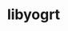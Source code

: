 ---
title: "libyogrt"
layout: cache
categories: [package, develop]
meta: {"compilers": ["gcc@=11.4.0", "gcc@=7.5.0", "gcc@=9.4.0", "oneapi@=2024.2.1"], "num_specs": 44, "num_specs_by_stack": {"e4s": 9, "e4s-neoverse-v2": 9, "e4s-neoverse_v1": 2, "e4s-oneapi": 9, "e4s-power": 2, "radiuss": 9, "root": 44, "tutorial": 9}, "oss": ["ubuntu18.04", "ubuntu20.04", "ubuntu22.04"], "platforms": ["linux"], "stacks": ["e4s", "e4s-neoverse-v2", "e4s-neoverse_v1", "e4s-oneapi", "e4s-power", "radiuss", "root", "tutorial"], "targets": ["neoverse_v1", "neoverse_v2", "ppc64le", "x86_64_v3"], "versions": ["1.35"]}
spec_details: [{"compiler": "gcc@=7.5.0", "hash": "2gvlxsp4fkiezfg32zf6kiz5odaltbp7", "os": "ubuntu18.04", "platform": "linux", "size": "-", "stacks": ["radiuss", "root"], "target": "x86_64_v3", "variants": ["build_system=autotools", "scheduler=slurm", "~static"], "versions": ["1.35"]}, {"compiler": "oneapi@=2024.2.1", "hash": "3kpnhkfluv7ewgm75t3xrvhntukqt4pm", "os": "ubuntu22.04", "platform": "linux", "size": "-", "stacks": ["e4s-oneapi", "root"], "target": "x86_64_v3", "variants": ["build_system=autotools", "scheduler=slurm", "~static"], "versions": ["1.35"]}, {"compiler": "oneapi@=2024.2.1", "hash": "46frexfwerwo6n2nyxgn5lq4uglvmxxs", "os": "ubuntu22.04", "platform": "linux", "size": "-", "stacks": ["e4s-oneapi", "root"], "target": "x86_64_v3", "variants": ["build_system=autotools", "scheduler=slurm", "~static"], "versions": ["1.35"]}, {"compiler": "gcc@=9.4.0", "hash": "4g4jl7iuuwbe6twykdnzzpowvf23ib4m", "os": "ubuntu20.04", "platform": "linux", "size": "-", "stacks": ["e4s-power", "root"], "target": "ppc64le", "variants": ["build_system=autotools", "scheduler=slurm", "~static"], "versions": ["1.35"]}, {"compiler": "gcc@=7.5.0", "hash": "4r3a2d5e4osmn7vrsp6zoz6rdnmrqodg", "os": "ubuntu18.04", "platform": "linux", "size": "-", "stacks": ["radiuss", "root"], "target": "x86_64_v3", "variants": ["build_system=autotools", "scheduler=slurm", "~static"], "versions": ["1.35"]}, {"compiler": "gcc@=11.4.0", "hash": "5jgqio2g4ggt4f2dhqf24bkg3ec6cqek", "os": "ubuntu22.04", "platform": "linux", "size": "-", "stacks": ["e4s-neoverse-v2", "root"], "target": "neoverse_v2", "variants": ["build_system=autotools", "scheduler=slurm", "~static"], "versions": ["1.35"]}, {"compiler": "gcc@=7.5.0", "hash": "7672c6aq53uy6bklovj222mbym2apyql", "os": "ubuntu18.04", "platform": "linux", "size": "-", "stacks": ["radiuss", "root"], "target": "x86_64_v3", "variants": ["build_system=autotools", "scheduler=slurm", "~static"], "versions": ["1.35"]}, {"compiler": "gcc@=11.4.0", "hash": "bj5ttbrg37t7kzqbq4vuctnkvy5yfwz3", "os": "ubuntu22.04", "platform": "linux", "size": "-", "stacks": ["root"], "target": "neoverse_v2", "variants": ["build_system=autotools", "scheduler=slurm", "~static"], "versions": ["1.35"]}, {"compiler": "oneapi@=2024.2.1", "hash": "c42npa7h7qbaso35fpdgt6sj7yds3jcc", "os": "ubuntu22.04", "platform": "linux", "size": "-", "stacks": ["root"], "target": "x86_64_v3", "variants": ["build_system=autotools", "scheduler=slurm", "~static"], "versions": ["1.35"]}, {"compiler": "gcc@=11.4.0", "hash": "cl7bq4oeafqt6bs4as4w6chq2hx4sy4c", "os": "ubuntu22.04", "platform": "linux", "size": "-", "stacks": ["e4s", "root", "tutorial"], "target": "x86_64_v3", "variants": ["build_system=autotools", "scheduler=slurm", "~static"], "versions": ["1.35"]}, {"compiler": "gcc@=7.5.0", "hash": "e7dyzp5oz7lmvv6ic25equxrvvjuih6r", "os": "ubuntu18.04", "platform": "linux", "size": "-", "stacks": ["radiuss", "root"], "target": "x86_64_v3", "variants": ["build_system=autotools", "scheduler=slurm", "~static"], "versions": ["1.35"]}, {"compiler": "gcc@=11.4.0", "hash": "egh7635sxs3uwzmtpzkrsphlyi666nc7", "os": "ubuntu22.04", "platform": "linux", "size": "-", "stacks": ["e4s-neoverse-v2", "root"], "target": "neoverse_v2", "variants": ["build_system=autotools", "scheduler=slurm", "~static"], "versions": ["1.35"]}, {"compiler": "gcc@=11.4.0", "hash": "fs7rq4jb2h74cusz2cfom66zc24rkvj7", "os": "ubuntu22.04", "platform": "linux", "size": "-", "stacks": ["e4s-neoverse-v2", "root"], "target": "neoverse_v2", "variants": ["build_system=autotools", "scheduler=slurm", "~static"], "versions": ["1.35"]}, {"compiler": "gcc@=7.5.0", "hash": "g4kfyc4vuyuiqisnlpkcrziwqdkxgsrp", "os": "ubuntu18.04", "platform": "linux", "size": "-", "stacks": ["radiuss", "root"], "target": "x86_64_v3", "variants": ["build_system=autotools", "scheduler=slurm", "~static"], "versions": ["1.35"]}, {"compiler": "gcc@=7.5.0", "hash": "g6xp3mpldzxtrj5ys4aopmhgja7odsfi", "os": "ubuntu18.04", "platform": "linux", "size": "-", "stacks": ["radiuss", "root"], "target": "x86_64_v3", "variants": ["build_system=autotools", "scheduler=slurm", "~static"], "versions": ["1.35"]}, {"compiler": "gcc@=11.4.0", "hash": "gg76kxuicuuqf3v27c5lacb6iinrfb2l", "os": "ubuntu22.04", "platform": "linux", "size": "-", "stacks": ["e4s-neoverse-v2", "root"], "target": "neoverse_v2", "variants": ["build_system=autotools", "scheduler=slurm", "~static"], "versions": ["1.35"]}, {"compiler": "gcc@=7.5.0", "hash": "ghmzqbthmvd465qy3pwg7d7krxenq2im", "os": "ubuntu18.04", "platform": "linux", "size": "-", "stacks": ["radiuss", "root"], "target": "x86_64_v3", "variants": ["build_system=autotools", "scheduler=slurm", "~static"], "versions": ["1.35"]}, {"compiler": "oneapi@=2024.2.1", "hash": "gp73cpvldc2c3tgv74b2yj6iddgjj2hq", "os": "ubuntu22.04", "platform": "linux", "size": "-", "stacks": ["e4s-oneapi", "root"], "target": "x86_64_v3", "variants": ["build_system=autotools", "scheduler=slurm", "~static"], "versions": ["1.35"]}, {"compiler": "oneapi@=2024.2.1", "hash": "h4pinrutzwtpua6eyrszyro7uq76pccw", "os": "ubuntu22.04", "platform": "linux", "size": "-", "stacks": ["e4s-oneapi", "root"], "target": "x86_64_v3", "variants": ["build_system=autotools", "scheduler=slurm", "~static"], "versions": ["1.35"]}, {"compiler": "oneapi@=2024.2.1", "hash": "ifh5x2gdvisrl6slo5nhkqzfntxiwj3r", "os": "ubuntu22.04", "platform": "linux", "size": "-", "stacks": ["e4s-oneapi", "root"], "target": "x86_64_v3", "variants": ["build_system=autotools", "scheduler=slurm", "~static"], "versions": ["1.35"]}, {"compiler": "gcc@=11.4.0", "hash": "ifk5wk7y2gie7dj3jkyidqwgid3a4q3z", "os": "ubuntu22.04", "platform": "linux", "size": "-", "stacks": ["e4s", "root", "tutorial"], "target": "x86_64_v3", "variants": ["build_system=autotools", "scheduler=slurm", "~static"], "versions": ["1.35"]}, {"compiler": "gcc@=11.4.0", "hash": "ina2qwangapq34id3m65wmnsd5rno3us", "os": "ubuntu22.04", "platform": "linux", "size": "-", "stacks": ["e4s-neoverse-v2", "root"], "target": "neoverse_v2", "variants": ["build_system=autotools", "scheduler=slurm", "~static"], "versions": ["1.35"]}, {"compiler": "gcc@=11.4.0", "hash": "irsm24etbmoqtk5qrdvmvlgun7u67pgr", "os": "ubuntu22.04", "platform": "linux", "size": "-", "stacks": ["e4s-neoverse_v1", "root"], "target": "neoverse_v1", "variants": ["build_system=autotools", "scheduler=slurm", "~static"], "versions": ["1.35"]}, {"compiler": "gcc@=11.4.0", "hash": "jgop4xkb6fcm4w2t6homjaunvjyv4gia", "os": "ubuntu22.04", "platform": "linux", "size": "-", "stacks": ["e4s", "root", "tutorial"], "target": "x86_64_v3", "variants": ["build_system=autotools", "scheduler=slurm", "~static"], "versions": ["1.35"]}, {"compiler": "gcc@=11.4.0", "hash": "kndncsqizz2gye76ic64y6clsbbt2zol", "os": "ubuntu22.04", "platform": "linux", "size": "-", "stacks": ["e4s", "root", "tutorial"], "target": "x86_64_v3", "variants": ["build_system=autotools", "scheduler=slurm", "~static"], "versions": ["1.35"]}, {"compiler": "gcc@=7.5.0", "hash": "lg54eemfohizmqgwuzrogqhedpg22ern", "os": "ubuntu18.04", "platform": "linux", "size": "-", "stacks": ["root"], "target": "x86_64_v3", "variants": ["build_system=autotools", "scheduler=slurm", "~static"], "versions": ["1.35"]}, {"compiler": "gcc@=9.4.0", "hash": "mhecw4gt53gtmh4o3dh7eoabn2nvjv26", "os": "ubuntu20.04", "platform": "linux", "size": "-", "stacks": ["e4s-power", "root"], "target": "ppc64le", "variants": ["build_system=autotools", "scheduler=slurm", "~static"], "versions": ["1.35"]}, {"compiler": "gcc@=11.4.0", "hash": "n4img6eqv5eyrg2vmmpbnvlgl7mmiffo", "os": "ubuntu22.04", "platform": "linux", "size": "-", "stacks": ["e4s-neoverse-v2", "root"], "target": "neoverse_v2", "variants": ["build_system=autotools", "scheduler=slurm", "~static"], "versions": ["1.35"]}, {"compiler": "oneapi@=2024.2.1", "hash": "nqcjsq2t7cp3vd2lceb3tufzxkdxfibu", "os": "ubuntu22.04", "platform": "linux", "size": "-", "stacks": ["e4s-oneapi", "root"], "target": "x86_64_v3", "variants": ["build_system=autotools", "scheduler=slurm", "~static"], "versions": ["1.35"]}, {"compiler": "gcc@=11.4.0", "hash": "pm24565eez6u6mrbg4pnulbxnxrnxt7w", "os": "ubuntu22.04", "platform": "linux", "size": "-", "stacks": ["e4s", "root", "tutorial"], "target": "x86_64_v3", "variants": ["build_system=autotools", "scheduler=slurm", "~static"], "versions": ["1.35"]}, {"compiler": "gcc@=11.4.0", "hash": "psplmiwhk5lfynef4tuttnvubnzr5zzf", "os": "ubuntu22.04", "platform": "linux", "size": "-", "stacks": ["e4s-neoverse-v2", "root"], "target": "neoverse_v2", "variants": ["build_system=autotools", "scheduler=slurm", "~static"], "versions": ["1.35"]}, {"compiler": "gcc@=7.5.0", "hash": "qj26hogo4aozz3exhabzd4laeg6vqckg", "os": "ubuntu18.04", "platform": "linux", "size": "-", "stacks": ["radiuss", "root"], "target": "x86_64_v3", "variants": ["build_system=autotools", "scheduler=slurm", "~static"], "versions": ["1.35"]}, {"compiler": "gcc@=11.4.0", "hash": "s3nuqtvhguqnyqi66p4fiiji5nyn527f", "os": "ubuntu22.04", "platform": "linux", "size": "-", "stacks": ["e4s", "root", "tutorial"], "target": "x86_64_v3", "variants": ["build_system=autotools", "scheduler=slurm", "~static"], "versions": ["1.35"]}, {"compiler": "gcc@=11.4.0", "hash": "t35muijcp4mkjbq5vehuqvc6clc53noz", "os": "ubuntu22.04", "platform": "linux", "size": "-", "stacks": ["e4s-neoverse_v1", "root"], "target": "neoverse_v1", "variants": ["build_system=autotools", "scheduler=slurm", "~static"], "versions": ["1.35"]}, {"compiler": "gcc@=11.4.0", "hash": "tanlm2ncids3uozbqadp5dnafkffms4t", "os": "ubuntu22.04", "platform": "linux", "size": "-", "stacks": ["root"], "target": "x86_64_v3", "variants": ["build_system=autotools", "scheduler=slurm", "~static"], "versions": ["1.35"]}, {"compiler": "gcc@=11.4.0", "hash": "uapnxisiry2sz7ivhksqqokvmeqxetqc", "os": "ubuntu22.04", "platform": "linux", "size": "-", "stacks": ["e4s", "root", "tutorial"], "target": "x86_64_v3", "variants": ["build_system=autotools", "scheduler=slurm", "~static"], "versions": ["1.35"]}, {"compiler": "gcc@=11.4.0", "hash": "uci53de5b2glct2k4pci7sqenwpx3q4m", "os": "ubuntu22.04", "platform": "linux", "size": "-", "stacks": ["e4s-neoverse-v2", "root"], "target": "neoverse_v2", "variants": ["build_system=autotools", "scheduler=slurm", "~static"], "versions": ["1.35"]}, {"compiler": "oneapi@=2024.2.1", "hash": "uepin7p2uohtiuia44tqgtxdbbxey3tq", "os": "ubuntu22.04", "platform": "linux", "size": "-", "stacks": ["e4s-oneapi", "root"], "target": "x86_64_v3", "variants": ["build_system=autotools", "scheduler=slurm", "~static"], "versions": ["1.35"]}, {"compiler": "gcc@=11.4.0", "hash": "umtu3dvpnlhwstcvsudqcreix3txjz7m", "os": "ubuntu22.04", "platform": "linux", "size": "-", "stacks": ["e4s-neoverse-v2", "root"], "target": "neoverse_v2", "variants": ["build_system=autotools", "scheduler=slurm", "~static"], "versions": ["1.35"]}, {"compiler": "gcc@=7.5.0", "hash": "v6dujay2utsieqvmpiczw2skfhz2baro", "os": "ubuntu18.04", "platform": "linux", "size": "-", "stacks": ["radiuss", "root"], "target": "x86_64_v3", "variants": ["build_system=autotools", "scheduler=slurm", "~static"], "versions": ["1.35"]}, {"compiler": "oneapi@=2024.2.1", "hash": "vdapbac3orf4ymlr2yald62cyqymiywz", "os": "ubuntu22.04", "platform": "linux", "size": "-", "stacks": ["e4s-oneapi", "root"], "target": "x86_64_v3", "variants": ["build_system=autotools", "scheduler=slurm", "~static"], "versions": ["1.35"]}, {"compiler": "gcc@=11.4.0", "hash": "wc5mifimy2fpfrm47phoyiqjggzmy33l", "os": "ubuntu22.04", "platform": "linux", "size": "-", "stacks": ["e4s", "root", "tutorial"], "target": "x86_64_v3", "variants": ["build_system=autotools", "scheduler=slurm", "~static"], "versions": ["1.35"]}, {"compiler": "gcc@=11.4.0", "hash": "zhj5mr2bdpgyn3yooguu6ezujbhuizdt", "os": "ubuntu22.04", "platform": "linux", "size": "-", "stacks": ["e4s", "root", "tutorial"], "target": "x86_64_v3", "variants": ["build_system=autotools", "scheduler=slurm", "~static"], "versions": ["1.35"]}, {"compiler": "oneapi@=2024.2.1", "hash": "zsu22hv3ohpryso4kxpe3mjazzrmvebk", "os": "ubuntu22.04", "platform": "linux", "size": "-", "stacks": ["e4s-oneapi", "root"], "target": "x86_64_v3", "variants": ["build_system=autotools", "scheduler=slurm", "~static"], "versions": ["1.35"]}]
---